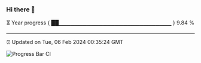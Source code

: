 ### Hi there 👋

⏳ Year progress { ██▁▁▁▁▁▁▁▁▁▁▁▁▁▁▁▁▁▁▁▁▁▁▁▁▁▁▁▁ } 9.84 %

---

⏰ Updated on Tue, 06 Feb 2024 00:35:24 GMT

![Progress Bar CI](https://github.com/Shyam-Makwana/GitHub-Actions-Demo/workflows/Progress%20Bar%20CI/badge.svg)
